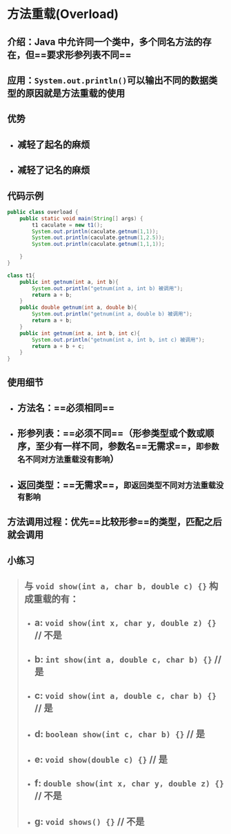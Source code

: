 # 方法重载(Overload)

## 介绍：Java 中允许同一个类中，多个同名方法的存在，但==要求形参列表不同==

## 应用：`System.out.println()`可以输出不同的数据类型的原因就是方法重载的使用

## 优势

- ## 减轻了起名的麻烦
- ## 减轻了记名的麻烦

## 代码示例

```java
public class overload {
    public static void main(String[] args) {
        t1 caculate = new t1();
        System.out.println(caculate.getnum(1,1));
        System.out.println(caculate.getnum(1,2.5));
        System.out.println(caculate.getnum(1,1,1));

    }
}

class t1{
    public int getnum(int a, int b){
        System.out.println("getnum(int a, int b) 被调用");
        return a + b;
    }
    public double getnum(int a, double b){
        System.out.println("getnum(int a, double b) 被调用");
        return a + b;
    }
    public int getnum(int a, int b, int c){
        System.out.println("getnum(int a, int b, int c) 被调用");
        return a + b + c;
    }
}
```

## 使用细节

- ## 方法名：==必须相同==
- ## 形参列表：==必须不同==（形参类型或个数或顺序，至少有一样不同，参数名==无需求==，`即参数名不同对方法重载没有影响`）
- ## 返回类型：==无需求==，`即返回类型不同对方法重载没有影响`

## 方法调用过程：优先==比较形参==的类型，匹配之后就会调用

## 小练习

> ## 与 `void show(int a, char b, double c) {}` 构成重载的有：
>
> - ## a: `void show(int x, char y, double z) {}` // 不是
> - ## b: `int show(int a, double c, char b) {}` // 是
> - ## c: `void show(int a, double c, char b) {}` // 是
> - ## d: `boolean show(int c, char b) {}` // 是
> - ## e: `void show(double c) {}` // 是
> - ## f: `double show(int x, char y, double z) {}` // 不是
> - ## g: `void shows() {}` // 不是
